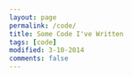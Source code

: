 ```yaml
---
layout: page
permalink: /code/
title: Some Code I've Written
tags: [code]
modified: 3-10-2014
comments: false
---
```




